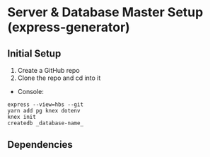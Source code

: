 # Server & Database Master Setup (express-generator)

## Initial Setup

1. Create a GitHub repo
2. Clone the repo and cd into it

- Console:
```
express --view=hbs --git
yarn add pg knex dotenv
knex init
createdb _database-name_
```

##



## Dependencies
